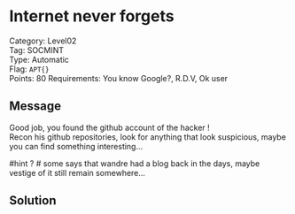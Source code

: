 # Internet never forgets

Category: Level02  
Tag: SOCMINT  
Type: Automatic  
Flag: `APT{}`  
Points: 80
Requirements: You know Google?, R.D.V, Ok user

## Message
Good job, you found the github account of the hacker !  
Recon his github repositories, look for anything that look suspicious, maybe you can find something interesting...  


#hint ? # some says that wandre had a blog back in the days, maybe vestige of it still remain somewhere...  

## Solution

